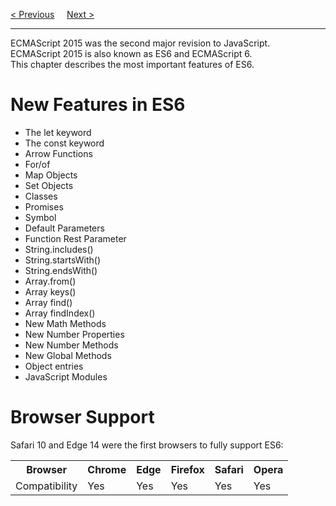 <a href="/JS/Versions/2009.md">&lt; Previous</a>
&nbsp;&nbsp;&nbsp;
<a href="/JS/Versions/2016.md">Next &gt;</a>
<hr>
ECMAScript 2015 was the second major revision to JavaScript.
<br>
ECMAScript 2015 is also known as ES6 and ECMAScript 6.
<br>
This chapter describes the most important features of ES6.
<h1>New Features in ES6</h1>
<ul>
  <li>The let keyword</li>
  <li>The const keyword</li>
  <li>Arrow Functions</li>
  <li>For/of</li>
  <li>Map Objects</li>
  <li>Set Objects</li>
  <li>Classes</li>
  <li>Promises</li>
  <li>Symbol</li>
  <li>Default Parameters</li>
  <li>Function Rest Parameter</li>
  <li>String.includes()</li>
  <li>String.startsWith()</li>
  <li>String.endsWith()</li>
  <li>Array.from()</li>
  <li>Array keys()</li>
  <li>Array find()</li>
  <li>Array findIndex()</li>
  <li>New Math Methods</li>
  <li>New Number Properties</li>
  <li>New Number Methods</li>
  <li>New Global Methods</li>
  <li>Object entries</li>
  <li>JavaScript Modules</li>
</ul>
<h1>Browser Support</h1>
Safari 10 and Edge 14 were the first browsers to fully support ES6:
<table class="ws-table-all notranslate">
  <tr>
    <th>Browser</th>
    <th>Chrome</th>
    <th>Edge</th>
    <th>Firefox</th>
    <th>Safari</th>
    <th>Opera</th>
  </tr>
  <tr>
    <td>Compatibility</td>
    <td>Yes</td>
    <td>Yes</td>
    <td>Yes</td>
    <td>Yes</td>
    <td>Yes</td>
  </tr>
</table>

